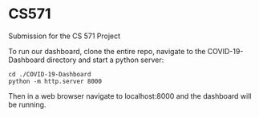 # CS571
Submission for the CS 571 Project

To run our dashboard, clone the entire repo, navigate to the COVID-19-Dashboard directory and start a python server: 

```
cd ./COVID-19-Dashboard
python -m http.server 8000 
```

 Then in a web browser navigate to localhost:8000 and the dashboard will be running. 
